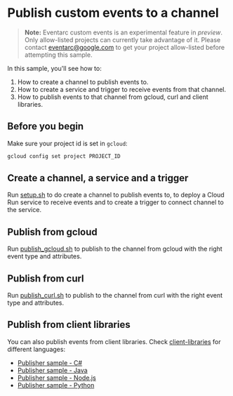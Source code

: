 # Publish custom events to a channel

> **Note:** Eventarc custom events is an experimental feature in *preview*.
> Only allow-listed projects can currently take advantage of it. Please contact
> eventarc@google.com to get your project allow-listed before attempting this sample.

In this sample, you'll see how to:

1. How to create a channel to publish events to.
1. How to create a service and trigger to receive events from that channel.
1. How to publish events to that channel from gcloud, curl and client libraries.

## Before you begin

Make sure your project id is set in `gcloud`:

```sh
gcloud config set project PROJECT_ID
```

## Create a channel, a service and a trigger

Run [setup.sh](setup.sh) to do create a channel to publish events to, to deploy a Cloud
Run service to receive events and to create a trigger to connect channel to the
service.

## Publish from gcloud

Run [publish_gcloud.sh](publish_gcloud.sh) to publish to the channel from gcloud
with the right event type and attributes.

## Publish from curl

Run [publish_curl.sh](publish_curl.sh) to publish to the channel from curl with
the right event type and attributes.

## Publish from client libraries

You can also publish events from client libraries. Check
[client-libraries](client-libraries) for different languages:

* [Publisher sample - C#](client-libraries/csharp)
* [Publisher sample - Java](client-libraries/java)
* [Publisher sample - Node.js](client-libraries/nodejs)
* [Publisher sample - Python](client-libraries/python)